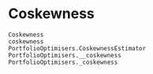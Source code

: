 # Coskewness

```@docs
Coskewness
coskewness
PortfolioOptimisers.CoskewnessEstimator
PortfolioOptimisers.__coskewness
PortfolioOptimisers._coskewness
```
